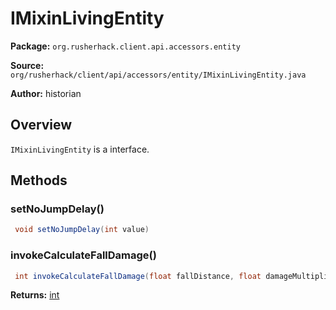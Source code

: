 # IMixinLivingEntity

**Package:** `org.rusherhack.client.api.accessors.entity`

**Source:** `org/rusherhack/client/api/accessors/entity/IMixinLivingEntity.java`

**Author:** historian



## Overview

`IMixinLivingEntity` is a interface.

## Methods

### setNoJumpDelay()

```java
 void setNoJumpDelay(int value)
```

### invokeCalculateFallDamage()

```java
 int invokeCalculateFallDamage(float fallDistance, float damageMultiplier)
```

**Returns:** [int](https://docs.oracle.com/en/java/javase/21/docs/api/java.base/java/lang/Integer.html)

